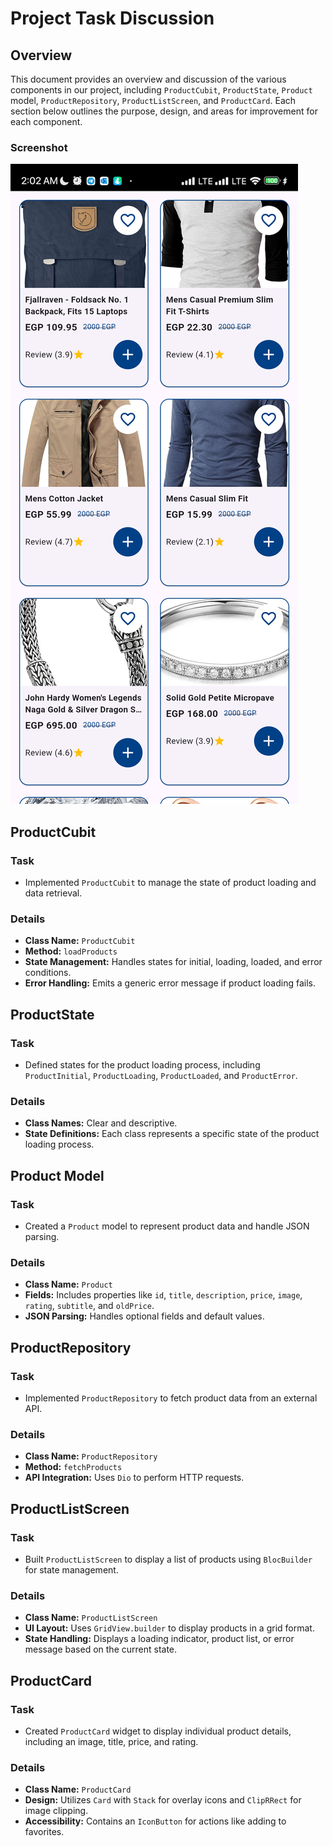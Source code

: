 # Project Task Discussion

## Overview

This document provides an overview and discussion of the various components in our project, including `ProductCubit`, `ProductState`, `Product` model, `ProductRepository`, `ProductListScreen`, and `ProductCard`. Each section below outlines the purpose, design, and areas for improvement for each component.
### Screenshot
![Product Screenshot](assets/Screenshot.png)

## ProductCubit

### Task
- Implemented `ProductCubit` to manage the state of product loading and data retrieval.

### Details
- **Class Name:** `ProductCubit`
- **Method:** `loadProducts`
- **State Management:** Handles states for initial, loading, loaded, and error conditions.
- **Error Handling:** Emits a generic error message if product loading fails.


## ProductState

### Task
- Defined states for the product loading process, including `ProductInitial`, `ProductLoading`, `ProductLoaded`, and `ProductError`.

### Details
- **Class Names:** Clear and descriptive.
- **State Definitions:** Each class represents a specific state of the product loading process.


## Product Model

### Task
- Created a `Product` model to represent product data and handle JSON parsing.

### Details
- **Class Name:** `Product`
- **Fields:** Includes properties like `id`, `title`, `description`, `price`, `image`, `rating`, `subtitle`, and `oldPrice`.
- **JSON Parsing:** Handles optional fields and default values.


## ProductRepository

### Task
- Implemented `ProductRepository` to fetch product data from an external API.

### Details
- **Class Name:** `ProductRepository`
- **Method:** `fetchProducts`
- **API Integration:** Uses `Dio` to perform HTTP requests.



## ProductListScreen

### Task
- Built `ProductListScreen` to display a list of products using `BlocBuilder` for state management.

### Details
- **Class Name:** `ProductListScreen`
- **UI Layout:** Uses `GridView.builder` to display products in a grid format.
- **State Handling:** Displays a loading indicator, product list, or error message based on the current state.


## ProductCard

### Task
- Created `ProductCard` widget to display individual product details, including an image, title, price, and rating.

### Details
- **Class Name:** `ProductCard`
- **Design:** Utilizes `Card` with `Stack` for overlay icons and `ClipRRect` for image clipping.
- **Accessibility:** Contains an `IconButton` for actions like adding to favorites.

